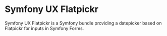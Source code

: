# Symfony UX Flatpickr

Symfony UX Flatpickr is a Symfony bundle providing a datepicker based on Flatpickr for inputs
in Symfony Forms.
